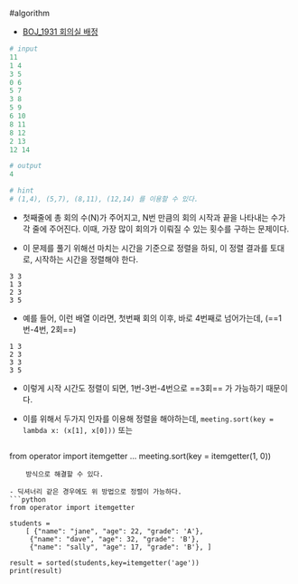 #algorithm 

- [BOJ_1931 회의실 배정](https://www.acmicpc.net/problem/1931)

```python
# input
11
1 4
3 5
0 6
5 7
3 8
5 9
6 10
8 11
8 12
2 13
12 14

# output
4

# hint
# (1,4), (5,7), (8,11), (12,14) 를 이용할 수 있다.

```

- 첫째줄에 총 회의 수(N)가 주어지고, N번 만큼의 회의 시작과 끝을 나타내는 수가 각 줄에 주어진다. 이때, 가장 많이 회의가 이뤄질 수 있는 횟수를 구하는 문제이다.  

- 이 문제를 풀기 위해선 마치는 시간을 기준으로 정렬을 하되, 이 정렬 결과를 토대로, 시작하는 시간을 정렬해야 한다. 

```
3 3
1 3 
2 3
3 5 
```

- 예를 들어, 이런 배열 이라면, 첫번째 회의 이후, 바로 4번째로 넘어가는데, (==1번-4번, 2회==)

```
1 3
2 3 
3 3
3 5 
```

- 이렇게 시작 시간도 정렬이 되면, 1번-3번-4번으로 ==3회== 가 가능하기 때문이다. 

- 이를 위해서 두가지 인자를 이용해 정렬을 해야하는데, 
	`meeting.sort(key = lambda x: (x[1], x[0]))` 
	또는 
	```python
from operator import itemgetter
...
meeting.sort(key = itemgetter(1, 0))
```
	방식으로 해결할 수 있다. 

- 딕셔너리 같은 경우에도 위 방법으로 정렬이 가능하다.
```python
from operator import itemgetter 

students = 
	[ {"name": "jane", "age": 22, "grade": 'A'}, 
	 {"name": "dave", "age": 32, "grade": 'B'}, 
	 {"name": "sally", "age": 17, "grade": 'B'}, ] 

result = sorted(students,key=itemgetter('age'))
print(result)

```

